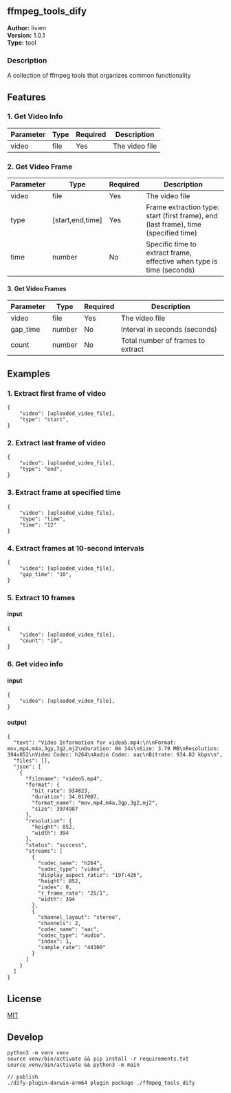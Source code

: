 ## ffmpeg_tools_dify

**Author:** livien    
**Version:** 1.0.1  
**Type:** tool    

### Description
A collection of ffmpeg tools that organizes common functionality


## Features
### 1. Get Video Info
| Parameter | Type | Required | Description |
|-----------|------|----------|-------------|
| video | file | Yes | The video file |

### 2. Get Video Frame
| Parameter | Type | Required | Description |
|-----------|------|----------|-------------|
| video | file | Yes | The video file |
| type | [start,end,time] | Yes | Frame extraction type: start (first frame), end (last frame), time (specified time) |
| time | number | No | Specific time to extract frame, effective when type is time (seconds) |

#### 3. Get Video Frames

| Parameter | Type | Required | Description |
|-----------|------|----------|-------------|
| video | file | Yes | The video file |
| gap_time | number | No | Interval in seconds (seconds) |
| count | number | No | Total number of frames to extract |


## Examples
### 1. Extract first frame of video
```
{
    "video": [uploaded_video_file],
    "type": "start",
}
```
### 2. Extract last frame of video
```
{
    "video": [uploaded_video_file],
    "type": "end",
}
```
### 3. Extract frame at specified time
```
{
    "video": [uploaded_video_file],
    "type": "time",
    "time": "12"
}
```
### 4. Extract frames at 10-second intervals
```
{
    "video": [uploaded_video_file],
    "gap_time": "10",
}
```
### 5. Extract 10 frames
#### input
```
{
    "video": [uploaded_video_file],
    "count": "10",
}
```
### 6. Get video info
#### input
```
{
    "video": [uploaded_video_file],
}
```
#### output
```
{
  "text": "Video Information for video5.mp4:\n\nFormat: mov,mp4,m4a,3gp,3g2,mj2\nDuration: 0m 34s\nSize: 3.79 MB\nResolution: 394x852\nVideo Codec: h264\nAudio Codec: aac\nBitrate: 934.82 kbps\n",
  "files": [],
  "json": [
    {
      "filename": "video5.mp4",
      "format": {
        "bit_rate": 934823,
        "duration": 34.017007,
        "format_name": "mov,mp4,m4a,3gp,3g2,mj2",
        "size": 3974987
      },
      "resolution": {
        "height": 852,
        "width": 394
      },
      "status": "success",
      "streams": [
        {
          "codec_name": "h264",
          "codec_type": "video",
          "display_aspect_ratio": "197:426",
          "height": 852,
          "index": 0,
          "r_frame_rate": "25/1",
          "width": 394
        },
        {
          "channel_layout": "stereo",
          "channels": 2,
          "codec_name": "aac",
          "codec_type": "audio",
          "index": 1,
          "sample_rate": "44100"
        }
      ]
    }
  ]
}
```

## License

[MIT](./LICENSE)

## Develop
```
python3 -m venv venv
source venv/bin/activate && pip install -r requirements.txt
source venv/bin/activate && python3 -m main

// publish
./dify-plugin-darwin-arm64 plugin package ./ffmpeg_tools_dify 
```